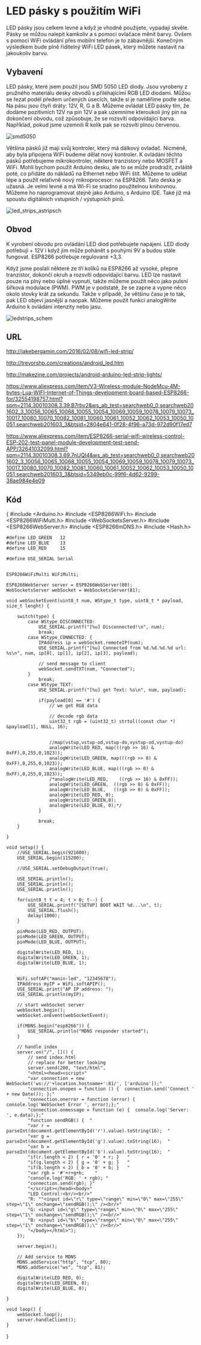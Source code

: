 # LED pásky s použitím WiFi
LED pásky jsou celkem levné a když je vhodně použijete, vypadají skvěle. Pásky se můžou nalepit kamkoliv a s pomocí ovlačace měnit barvy. Ovšem s pomocí WiFi ovládání přes mobilní telefon je to zábavnější.
Konečným výsledkem bude plně řiditelný WiFi LED pásek, který můžete nastavit na jakoukoliv barvu.

## Vybavení
LED pásky, které jsem použil jsou SMD 5050 LED diody. Jsou vyrobeny z pružného materiálu desky obvodů s přiléhajícími RGB LED diodami. Můžou se řezat podél předem určených úsecích, takže si je naměříme podle sebe. Na pásu jsou čtyři dráty: 12V, R, G a B. Můžeme ovládat LED pásky tím, že dodáme pozitivních 12V na pin 12V a pak uzemníme kteroukoli jiný pin na dokončení obvodu, což způsobuje, že se rozsvítí odpovídající barva. Například, pokud jsme uzemnili R kolík pak se rozsvítí plnou červenou.

![smd5050](https://cloud.githubusercontent.com/assets/14974425/19220342/a4e33834-8e2b-11e6-9568-3aceeac31055.jpg)

Většina pásků již mají svůj kontroler, který má dálkový ovladač. Nicméně, aby byla připojena WiFi budeme dělat nový kontroler. K ovládání těchto pásků potřebujeme mikrokontroler, některé tranzistory nebo MOSFET a WiFi. Mohli bychom použít Arduino desku, ale to se může prodražit, zvláště poté, co přidáte do nákladů na Ethernet nebo WiFi štít. Můžeme to udělat lépe a použít relativně nový mikroprocesor: na ESP8266.
Tato deska je užasná. Je velmi levné a má Wi-Fi se snadno použitelnou knihovnou. Můžeme ho naprogramovat stejně jako Arduino, s Arduino IDE. Také již má spoustu digitálních vstupních / výstupních pinů.

![led_strips_astripsch](https://cloud.githubusercontent.com/assets/14974425/19220349/c51df65c-8e2b-11e6-88c6-9e1631d532d3.png)

## Obvod
K vyrobení obvodu pro ovládání LED diod potřebujete napájení. LED diody potřebují + 12V i když jim může pohánět s pouhými 9V a budou stále fungovat. ESP8266 potřebuje regulované +3,3.

Když jsme poslali některé ze tří kolíků na ESP8266 až vysoké, přepne tranzistor, dokončí okruh a rozsvítí odpovídající barvu. LED lze nastavit pouze na plný nebo úplné vypnutí, takže můžeme použít něco jako pulsní šířková modulace (PWM). PWM je v podstatě, že se zapne a vypne něco okolo stovky krát za sekundu. Takže v případě, že většinu času je to tak, pak LED objeví jasnější a naopak. Můžeme použít funkci analogWrite Arduino k ovládání intenzity nebo jasu.

![ledstrips_schem](https://cloud.githubusercontent.com/assets/14974425/19220357/da5c5022-8e2b-11e6-8b64-d8e2dbe11d8b.png)

## URL
http://jakebergamin.com/2016/02/08/wifi-led-strip/

http://trevorshp.com/creations/android_led.htm

http://makezine.com/projects/android-arduino-led-strip-lights/


https://www.aliexpress.com/item/V3-Wireless-module-NodeMcu-4M-bytes-Lua-WIFI-Internet-of-Things-development-board-based-ESP8266-for/32554198757.html?spm=2114.30010308.3.39.B7rbv2&ws_ab_test=searchweb0_0,searchweb201602_3_10056_10065_10068_10055_10054_10069_10059_10078_10079_10073_10017_10080_10070_10082_10081_10060_10061_10052_10062_10053_10050_10051,searchweb201603_3&btsid=2804e641-0f28-4f96-a73d-972d90f17ed7


https://www.aliexpress.com/item/ESP8266-serial-wifi-wireless-control-ESP-202-test-panel-module-development-test-send-APP/32641032099.html?spm=2114.30010308.3.69.7nUQI4&ws_ab_test=searchweb0_0,searchweb201602_3_10056_10065_10068_10055_10054_10069_10059_10078_10079_10073_10017_10080_10070_10082_10081_10060_10061_10052_10062_10053_10050_10051,searchweb201603_3&btsid=5349eb0c-99f6-4d62-9299-38ae984e4e09

## Kód
{
    #include <Arduino.h>
    #include <ESP8266WiFi.h>
    #include <ESP8266WiFiMulti.h>
    #include <WebSocketsServer.h>
    #include <ESP8266WebServer.h>
    #include <ESP8266mDNS.h>
    #include <Hash.h>

    #define LED_GREEN   12
    #define LED_BLUE    13
    #define LED_RED     15

    #define USE_SERIAL Serial


    ESP8266WiFiMulti WiFiMulti;

    ESP8266WebServer server = ESP8266WebServer(80);
    WebSocketsServer webSocket = WebSocketsServer(81);

    void webSocketEvent(uint8_t num, WStype_t type, uint8_t * payload, size_t lenght) {

        switch(type) {
            case WStype_DISCONNECTED:
                USE_SERIAL.printf("[%u] Disconnected!\n", num);
                break;
            case WStype_CONNECTED: {
                IPAddress ip = webSocket.remoteIP(num);
                USE_SERIAL.printf("[%u] Connected from %d.%d.%d.%d url: %s\n", num, ip[0], ip[1], ip[2], ip[3], payload);

                // send message to client
                webSocket.sendTXT(num, "Connected");
            }
                break;
            case WStype_TEXT:
                USE_SERIAL.printf("[%u] get Text: %s\n", num, payload);

                if(payload[0] == '#') {
                    // we get RGB data

                    // decode rgb data
                    uint32_t rgb = (uint32_t) strtol((const char *) &payload[1], NULL, 16);


                    //map(vstup,vstup-od,vstup-do,vystup-od,vystup-do)
                    analogWrite(LED_RED, map(((rgb >> 16) & 0xFF),0,255,0,1023));
                    analogWrite(LED_GREEN, map(((rgb >> 8) & 0xFF),0,255,0,1023));
                    analogWrite(LED_BLUE, map(((rgb >> 0) & 0xFF),0,255,0,1023));
                    /*analogWrite(LED_RED,    ((rgb >> 16) & 0xFF));
                    analogWrite(LED_GREEN,  ((rgb >> 8) & 0xFF));
                    analogWrite(LED_BLUE,   ((rgb >> 0) & 0xFF));
                    analogWrite(LED_RED, 0);
                    analogWrite(LED_GREEN,0);
                    analogWrite(LED_BLUE, 0);*/
                }

                break;
        }

    }

    void setup() {
        //USE_SERIAL.begin(921600);
        USE_SERIAL.begin(115200);

        //USE_SERIAL.setDebugOutput(true);

        USE_SERIAL.println();
        USE_SERIAL.println();
        USE_SERIAL.println();

        for(uint8_t t = 4; t > 0; t--) {
            USE_SERIAL.printf("[SETUP] BOOT WAIT %d...\n", t);
            USE_SERIAL.flush();
            delay(1000);
        }

        pinMode(LED_RED, OUTPUT);
        pinMode(LED_GREEN, OUTPUT);
        pinMode(LED_BLUE, OUTPUT);

        digitalWrite(LED_RED, 1);
        digitalWrite(LED_GREEN, 1);
        digitalWrite(LED_BLUE, 1);


        WiFi.softAP("manin-led", "12345678");
        IPAddress myIP = WiFi.softAPIP();
        USE_SERIAL.print("AP IP address: ");
        USE_SERIAL.println(myIP);

        // start webSocket server
        webSocket.begin();
        webSocket.onEvent(webSocketEvent);

        if(MDNS.begin("esp8266")) {
            USE_SERIAL.println("MDNS responder started");
        }

        // handle index
        server.on("/", []() {
            // send index.html
            // replace for better looking
            server.send(200, "text/html", 
            "<html><head><script>"
            "var connection = new WebSocket('ws://'+location.hostname+':81/', ['arduino']);"
            "connection.onopen = function () {  connection.send('Connect ' + new Date()); };"
            "connection.onerror = function (error) {    console.log('WebSocket Error ', error);};"
            "connection.onmessage = function (e) {  console.log('Server: ', e.data);};"
            "function sendRGB() {  "
            "var r = parseInt(document.getElementById('r').value).toString(16);  "
            "var g = parseInt(document.getElementById('g').value).toString(16);  "
            "var b = parseInt(document.getElementById('b').value).toString(16);  "
            "if(r.length < 2) { r = '0' + r; }   "
            "if(g.length < 2) { g = '0' + g; }   "
            "if(b.length < 2) { b = '0' + b; }   "
            "var rgb = '#'+r+g+b;    "
            "console.log('RGB: ' + rgb); "
            "connection.send(rgb); }"
            "</script></head><body>"
            "LED Control:<br/><br/>"
            "R: ""<input id=\"r\" type=\"range\" min=\"0\" max=\"255\" step=\"1\" onchange=\"sendRGB();\" /><br/>"
            "G: <input id=\"g\" type=\"range\" min=\"0\" max=\"255\" step=\"1\" onchange=\"sendRGB();\" /><br/>"
            "B: <input id=\"b\" type=\"range\" min=\"0\" max=\"255\" step=\"1\" onchange=\"sendRGB();\" /><br/>"
            "</body></html>");
        });

        server.begin();

        // Add service to MDNS
        MDNS.addService("http", "tcp", 80);
        MDNS.addService("ws", "tcp", 81);

        digitalWrite(LED_RED, 0);
        digitalWrite(LED_GREEN, 0);
        digitalWrite(LED_BLUE, 0);

    }

    void loop() {
        webSocket.loop();
        server.handleClient();
    }

}
